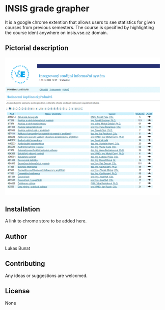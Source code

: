 # INSIS grade grapher

It is a google chrome extention that allows users to see statistics for given courses from previous semesters. The course is specified by highlighting the course ident anywhere on insis.vse.cz domain.

## Pictorial description
![Image description](./guide.gif)

## Installation

A link to chrome store to be added here.


## Author
Lukas Bunat

## Contributing
Any ideas or suggestions are welcomed.

## License
None